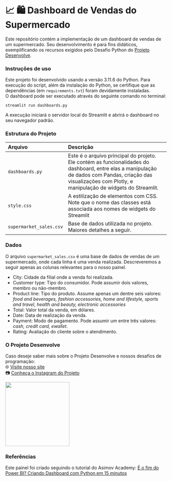# :chart_with_upwards_trend: 🛍️ Dashboard de Vendas do Supermercado
Este repositório contém a implementação de um dashboard de vendas de um supermercado. Seu desenvolvimento é para fins didáticos, exemplificando os recursos exigidos pelo Desafio Python do [Projeto Desenvolve](http://projetodesenvolve.com.br).

### Instruções de uso
Este projeto foi desenvolvido usando a versão 3.11.6 do Python. Para execução do script, além da instalação do Python, se certifique que as dependências (em `requirements.txt`) foram devidamente instaladas. <br>
O dashboard pode ser executado através do seguinte comando no terminal:
```
streamlit run dashboards.py
```
A execução iniciará o servidor local do Streamlit e abrirá o dashboard no seu navegador padrão.

### Estrutura do Projeto
| Arquivo   | Descrição |
| :-------- | :------- |
| `dashboards.py`  | Este é o arquivo principal do projeto. Ele contém as funcionalidades do dashboard, entre elas a manipulação de dados com Pandas, criação das visualizações com Plotly, e manipulação de widgets do Streamlit.    |
| `style.css` | A estilização de elementos com CSS. Note que o nome das classes está associada aos nomes de widgets do Streamlit |
| `supermarket_sales.csv`   | Base de dados utilizada no projeto. Maiores detalhes a seguir.   |

### Dados
O arquivo `supermarket_sales.csv` é uma base de dados de vendas de um supermercado, onde cada linha é uma venda realizada. Descreveremos a seguir apenas as colunas relevantes para o nosso painel.
* City: Cidade da filial onde a venda foi realizada.
* Customer type: Tipo do consumidor. Pode assumir dois valores, membro ou não-membro.
* Product line: Tipo do produto. Assume apenas um dentre seis valores: *food and beverages, fashion accessories, home and lifestyle, sports and travel, health and beauty, electronic accessories*
* Total: Valor total da venda, em dólares.
* Date: Data de realização da venda.
* Payment: Modo de pagamento. Pode assumir um entre três valores: *cash, credit card, ewallet*.
* Rating: Avaliação do cliente sobre o atendimento.

### O Projeto Desenvolve
Caso deseje saber mais sobre o Projeto Desenvolve e nossos desafios de programação: <br>
🌐 [Visite nosso site](https://projetodesenvolve.com.br) <br>
:camera: [Conheça o Instagram do Projeto](https://www.instagram.com/projetodesenvolve_br) <br> 

<img src="https://framerusercontent.com/images/flF0huFcLPipFj1TQGVszGKH3Wg.png" height=200>


### Referências
Este painel foi criado seguindo o tutorial do Asimov Academy: [É o fim do Power BI? Criando Dashboard com Python em 15 minutos](https://youtu.be/P6E_Kts9pxE?si=6ZU2ilvVCR-Af_mW)

